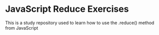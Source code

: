 # JavaScript Reduce Exercises

This is a study repository used to learn how to use the .reduce() method from JavaScript
